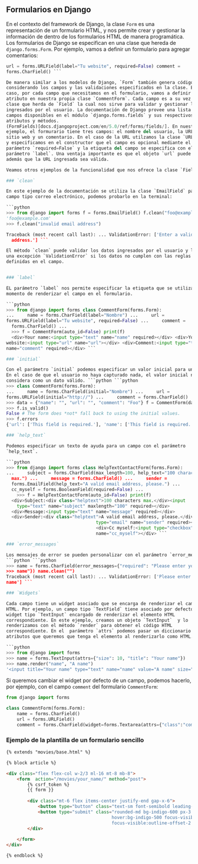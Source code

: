 
## Formularios en Django

En el contexto del framework de Django, la clase `Form` es una representación
de un formulario HTML, y nos permite crear y gestionar la información de dentro
de los formularios HTML de manera programática. Los formularios de Django se
especifican en una clase que hereda de `django.forms.Form`. Por ejemplo, vamos
a definir un formulario para agregar comentarios:

```python class CommentForm(forms.Form): name = forms.CharField(label="Nombre")
url = forms.URLField(label="Tu website", required=False) comment =
forms.CharField() ```

De manera similar a los modelos de Django, `Form` también genera código HTML
considerando los campos y las validaciones especificados en la clase. En este
caso, por cada campo que necesitamos en el formulario, vamos a definir un
atributo en nuestra propia clase `CommentForm`. Cada campo es a su vez una
clase que herda de `Field` la cual nos sirve para validar y gestionar los datos
ingresados por el usuario. La documentación de Django provee una lista de los
campos disponibles en el módulo `django.forms.fields` y sus respectivos
atributos y métodos.
(FormFields)[docs.djangoproject.com/en/5.0/ref/forms/fields/]. En nuestro
ejemplo, el formurario tiene tres campos: el nombre del usuario, la URL de su
sitio web y un comentario. En el caso de la URL utilzamos la clase `URLField`,
y especificamos en el constructor que el campo es opcional mediante el
parámetro `required=False` y la etiqueta del campo se especifica con el
parámetro `label`. Una ventaja importante es que el objeto `url` puede validar
además que la URL ingresada sea válida. 

Veamos otros ejemplos de la funcionalidad que nos ofrece la clase `Field`:

### `clean` 

En este ejemplo de la documentación se utiliza la clase `EmailField` para un
campo tipo correo electrónico, podemos probarlo en la terminal:

```python
>>> from django import forms f = forms.EmailField() f.clean("foo@example.com")
'foo@example.com'
>>> f.clean("invalid email address")

Traceback (most recent call last): ... ValidationError: ['Enter a valid email
  address.'] ```

El método `clean` puede validar los datos ingresados por el usuario y lanzar
una excepción `ValidationError` si los datos no cumplen con las reglas
definidas en el campo.


### `label`

EL parámetro `label` nos permite especificar la etiqueta que se utilizará al
momento de renderizar el campo en el formulario. 

```python
>>> from django import forms class CommentForm(forms.Form):
...     name = forms.CharField(label="Nombre") ...     url =
forms.URLField(label="Tu website", required=False) ...     comment =
  forms.CharField() ...
  >>> f = CommentForm(auto_id=False) print(f)
  <div>Your name:<input type="text" name="name" required></div> <div>Your
website:<input type="url" name="url"></div> <div>Comment:<input type="text"
name="comment" required></div> ```

### `initial`

Con el parámetro `initial` podemos especificar un valor inicial para un campo.
En el caso de que el usuario no haya capturado nada, el valor inicial no se
considera como un dato válido. ```python ```python
>>> class CommentForm(forms.Form):
...     name = forms.CharField(initial="Nombre") ...     url =
forms.URLField(initial="http://") ...     comment = forms.CharField() ...
>>> data = {"name": "", "url": "", "comment": "Foo"} f = CommentForm(data)
>>> f.is_valid()
False # The form does *not* fall back to using the initial values.
>>> f.errors
{'url': ['This field is required.'], 'name': ['This field is required.']} ````

### `help_text`

Podemos especificar un texto de ayuda para un campo con el parámetro
`help_text`.

```python
>>> from django import forms class HelpTextContactForm(forms.Form):
...     subject = forms.CharField(max_length=100, help_text="100 characters
  max.") ...     message = forms.CharField() ...     sender =
  forms.EmailField(help_text="A valid email address, please.") ...
  cc_myself = forms.BooleanField(required=False) ...
    >>> f = HelpTextContactForm(auto_id=False) print(f)
  <div>Subject:<div class="helptext">100 characters max.</div><input
    type="text" name="subject" maxlength="100" required></div>
  <div>Message:<input type="text" name="message" required></div>
  <div>Sender:<div class="helptext">A valid email address, please.</div><input
                                  type="email" name="sender" required></div>
                                  <div>Cc myself:<input type="checkbox"
                                  name="cc_myself"></div> ```

### `error_messages`

Los mensajes de error se pueden personalizar con el parámetro `error_messages`.
```python ```python
>>> name = forms.CharField(error_messages={"required": "Please enter your
>>> name"}) name.clean("")
Traceback (most recent call last): ... ValidationError: ['Please enter your
name'] ```

### `Widgets`

Cada campo tiene un widget asociado que se encarga de renderizar el campo como
HTML. Por ejemplo, un campo tipo `TextField` tiene asociado por defecto un
widget tipo `TextInput` encargado de renderizar el elemento HTML
correspondiente. En este ejemplo, creamos un objeto `TextInput`  y lo
renderizamos con el método `render` para obtener el código HTML
correspondiente. En el  parámetro `attrs` podemos pasar un diccionario con los
atributos que queremos que tenga el elemento al renderizarlo como HTML.

```python
>>> from django import forms
>>> name = forms.TextInput(attrs={"size": 10, "title": "Your name"})
>>> name.render("name", "A name")
'<input title="Your name" type="text" name="name" value="A name" size="10">'
```
Si queremos cambiar el widget por defecto de un campo, podemos hacerlo, por
ejemplo, con el campo `comment` del formulario `CommentForm`:

```python
from django import forms

class CommentForm(forms.Form):
    name = forms.CharField()
    url = forms.URLField()
    comment = forms.CharField(widget=forms.Textarea(attrs={"class":"comment", "rows": 3, "cols": 60}))
```



### Ejemplo de la plantilla de un formulario sencillo

```html 
{% extends "movies/base.html" %}

{% block article %}

<div class="flex flex-col w-2/3 ml-16 mt-8 mb-8">
    <form  action="/movies/your_name/" method="post">
        {% csrf_token %}
        {{ form }}
        
        <div class="mt-6 flex items-center justify-end gap-x-6">
            <button type="button" class="text-sm font-semibold leading-6 text-gray-900">Cancel</button>
            <button type="submit" class="rounded-md bg-indigo-600 px-3 py-2 text-sm font-semibold text-white shadow-sm 
                                        hover:bg-indigo-500 focus-visible:outline focus-visible:outline-2 
                                        focus-visible:outline-offset-2 focus-visible:outline-indigo-600">Save</button>
        </div> 
        
    </form>
</div>

{% endblock %}
```
